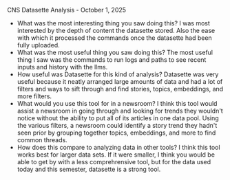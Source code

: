 CNS Datasette Analysis - October 1, 2025

- What was the most interesting thing you saw doing this?
I was most interested by the depth of content the datasette stored. Also the ease with which it processed the commands once the datasette had been fully uploaded.
- What was the most useful thing you saw doing this?
The most useful thing I saw was the commands to run logs and paths to see recent inputs and history with the llms.
- How useful was Datasette for this kind of analysis?
Datasette was very useful because it neatly arranged large amounts of data and had a lot of filters and ways to sift through and find stories, topics, embeddings, and more filters. 
- What would you use this tool for in a newsroom?
I think this tool would assist a newsroom in going through and looking for trends they wouldn't notice without the ability to put all of its articles in one data pool. Using the various filters, a newsroom could identify a story trend they hadn't seen prior by grouping together topics, embeddings, and more to find common threads.
- How does this compare to analyzing data in other tools?
I think this tool works best for larger data sets. If it were smaller, I think you would be able to get by with a less comprehrensive tool, but for the data used today and this semester, datasette is a strong tool.